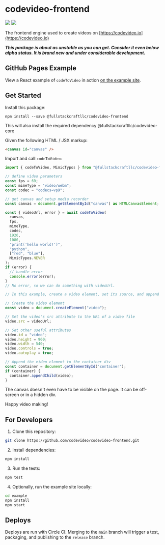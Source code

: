 # codevideo-frontend

<img src="https://img.shields.io/npm/v/@fullstackcraftllc/codevideo-frontend"/> <img src="https://img.shields.io/codecov/c/github/codevideo/codevideo-frontend"/>

The frontend engine used to create videos on [https://codevideo.io](https://codevideo.io)

**_This package is about as unstable as you can get. Consider it even below alpha status. It is brand new and under considerable development._**

## GitHub Pages Example

View a React example of `codeToVideo` in action [on the example site](https://codevideo.github.io/codevideo-frontend).

## Get Started

Install this package:

```shell
npm install --save @fullstackcraftllc/codevideo-frontend
```

This will also install the required dependency @fullstackcraftllc/codevideo-core

Given the following HTML / JSX markup:

```html
<canvas id="canvas" />
```

Import and call `codeToVideo`:

```ts
import { codeToVideo, MimicTypos } from "@fullstackcraftllc/codevideo-frontend";

// define video parameters
const fps = 60;
const mimeType = "video/webm";
const codec = "codecs=vp9";

// get canvas and setup media recorder
const canvas = document.getElementById("canvas") as HTMLCanvasElement;

const { videoUrl, error } = await codeToVideo(
  canvas,
  fps,
  mimeType,
  codec,
  1920,
  1080,
  "print('hello world!')",
  "python",
  ["red", "blue"],
  MimicTypos.NEVER
);
if (error) {
  // handle error
  console.error(error);
}
// No error, so we can do something with videoUrl.

// In this example, create a video element, set its source, and append it to a container

// Create the video element
const video = document.createElement("video");

// Set the video's src attribute to the URL of a video file
video.src = videoUrl;

// Set other useful attributes
video.id = "video";
video.height = 960;
video.width = 540;
video.controls = true;
video.autoplay = true;

// Append the video element to the container div
const container = document.getElementById("container");
if (container) {
  container.appendChild(video);
}
```

The canvas doesn't even have to be visible on the page. It can be off-screen or in a hidden div.

Happy video making!

## For Developers

1. Clone this repository:

```bash
git clone https://github.com/codevideo/codevideo-frontend.git
```

2. Install dependencies:

```bash
npm install
```

3. Run the tests:

```bash
npm test
```

4. Optionally, run the example site locally:

```bash
cd example
npm install
npm start
```

## Deploys

Deploys are run with Circle CI. Merging to the `main` branch will trigger a test, packaging, and publishing to the `release` branch.